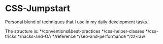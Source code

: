 CSS-Jumpstart
=============

Personal blend of techniques that I use in my daily development tasks.

The structure is:
*/conventions&best-practices
*/css-helper-classes
*/css-tricks
*/hacks-and-QA
*/reference
*/seo-and-performance
*/zz-raw
